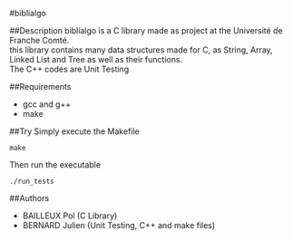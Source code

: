 #biblialgo

##Description
biblialgo is a C library made as project at the Université de Franche Comté.<br>
this library contains many data structures made for C, as String, Array, Linked List and Tree as well as their functions.<br>
The C++ codes are Unit Testing

##Requirements
* gcc and g++
* make

##Try
Simply execute the Makefile
```
make
```
Then run the executable
```
./run_tests
```

##Authors
* BAILLEUX Pol (C Library)
* BERNARD Julien (Unit Testing, C++ and make files)
